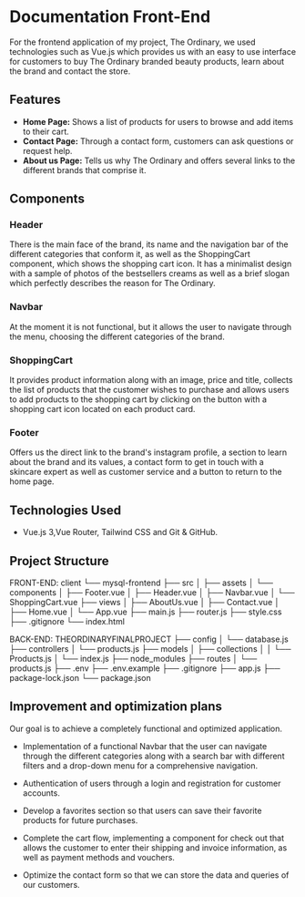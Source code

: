 # Documentation Front-End

For the frontend application of my project, The Ordinary, we used technologies such as Vue.js which provides us with an easy to use interface for customers to buy The Ordinary branded beauty products, learn about the brand and contact the store.

## Features

- **Home Page:** Shows a list of products for users to browse and add items to their cart.
- **Contact Page:** Through a contact form, customers can ask questions or request help.
- **About us Page:** Tells us why The Ordinary and offers several links to the different brands that comprise it.

## Components

### **Header**

There is the main face of the brand, its name and the navigation bar of the different categories that conform it, as well as the ShoppingCart component, which shows the shopping cart icon. It has a minimalist design with a sample of photos of the bestsellers creams as well as a brief slogan which perfectly describes the reason for The Ordinary.

### **Navbar**

At the moment it is not functional, but it allows the user to navigate through the menu, choosing the different categories of the brand.


### **ShoppingCart**

It provides product information along with an image, price and title, collects the list of products that the customer wishes to purchase and allows users to add products to the shopping cart by clicking on the button with a shopping cart icon located on each product card.

### **Footer**

Offers us the direct link to the brand's instagram profile, a section to learn about the brand and its values, a contact form to get in touch with a skincare expert as well as customer service and a button to return to the home page.

## Technologies Used

- Vue.js 3,Vue Router, Tailwind CSS and Git & GitHub.

## Project Structure

FRONT-END:
client
└── mysql-frontend
    ├── src
    │   ├── assets
    │   └── components
    │       ├── Footer.vue
    │       ├── Header.vue
    │       ├── Navbar.vue
    │       └── ShoppingCart.vue
    ├── views
    │   ├── AboutUs.vue
    │   ├── Contact.vue
    │   ├── Home.vue
    │   └── App.vue
    ├── main.js
    ├── router.js
    ├── style.css
    ├── .gitignore
    └── index.html

BACK-END:
THEORDINARYFINALPROJECT
├── config
│   └── database.js
├── controllers
│   └── products.js
├── models
│   ├── collections
│   │   └── Products.js
│   └── index.js
├── node_modules
├── routes
│   └── products.js
├── .env
├── .env.example
├── .gitignore
├── app.js
├── package-lock.json
└── package.json

## Improvement and optimization plans

Our goal is to achieve a completely functional and optimized application.

- Implementation of a functional Navbar that the user can navigate through the different categories along with a search bar with different filters and a drop-down menu for a comprehensive navigation.

- Authentication of users through a login and registration for customer accounts.
   
- Develop a favorites section so that users can save their favorite products for future purchases.

- Complete the cart flow, implementing a component for check out that allows the customer to enter their shipping and invoice information, as well as payment methods and vouchers.

- Optimize the contact form so that we can store the data and queries of our customers.